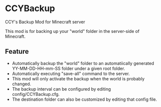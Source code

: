 CCYBackup
=========

CCY's Backup Mod for Minecraft server

This mod is for backing up your "world" folder in the server-side of Minecraft.

Feature
-------

* Automatically backup the "world" folder to an automatiically generated YY-MM-DD-HH-mm-SS folder under a given root folder. 
* Automatically executing "save-all" command to the server. 
* This mod will only activate the backup when the world is probably changed. 
* The backup interval can be configured by editing config/CCYBackup.cfg. 
* The destination folder can also be customized by editing that config file.
